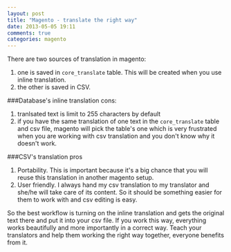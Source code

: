 ```yaml
---
layout: post
title: "Magento - translate the right way"
date: 2013-05-05 19:11
comments: true
categories: magento
---
```


There are two sources of translation in magento:

1. one is saved in `core_translate` table. This will be created when you use
   inline translation.
2. the other is saved in CSV.

###Database's inline translation cons:

1. tranlsated text is limit to 255 characters by default
2. if you have the same translation of one text in the `core_translate` table and csv file, magento
will pick the table's one which is very frustrated when you are working with csv
translation and you don't know why it doesn't work.

###CSV's translation pros

1. Portability. This is important because it's a big chance that you will reuse
   this translation in another magento setup.
2. User friendly. I always hand my csv translation to my translator and she/he
   will take care of its content. So it should be something easier for them to
   work with and csv editing is easy.

So the best workflow is turning on the inline translation and gets the original
text there and put it into your csv file. If you work this way, everything works
beautifully and more importantly in a correct way.
Teach your translators and help them working the right way together, everyone benefits from it.
